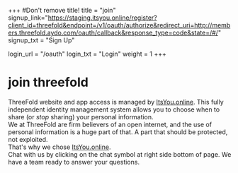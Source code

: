 +++
#Don't remove title!
title = "join"
signup_link="https://staging.itsyou.online/register?client_id=threefold&endpoint=/v1/oauth/authorize&redirect_uri=http://members.threefold.aydo.com/oauth/callback&response_type=code&state=/#/"
signup_txt = "Sign Up"

login_url = "/oauth"
login_txt = "Login"
weight = 1
+++
# join threefold

ThreeFold website and app access is managed by [ItsYou.online](https://itsyou.online/). This fully independent identity management system allows you to choose when to share (or *stop* sharing) your personal information.
<br>
We at ThreeFold are firm believers of an open internet, and the use of personal information is a huge part of that. A part that should be protected, not exploited.
<br>
That's why we chose [ItsYou.online](https://itsyou.online/).
<br>
Chat with us by clicking on the chat symbol at right side bottom of page. We have a team ready to answer your questions.
